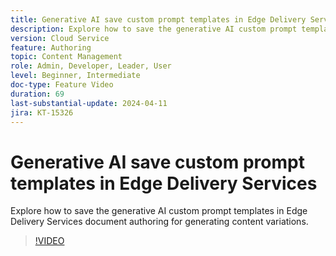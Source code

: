 ```yaml
---
title: Generative AI save custom prompt templates in Edge Delivery Services
description: Explore how to save the generative AI custom prompt templates in Edge Delivery Services document authoring for generating content variations.
version: Cloud Service
feature: Authoring
topic: Content Management
role: Admin, Developer, Leader, User
level: Beginner, Intermediate
doc-type: Feature Video
duration: 69
last-substantial-update: 2024-04-11
jira: KT-15326
---
```


# Generative AI save custom prompt templates in Edge Delivery Services

Explore how to save the generative AI custom prompt templates in Edge Delivery Services document authoring for generating content variations.

>[!VIDEO](https://video.tv.adobe.com/v/3428317/?learn=on)
